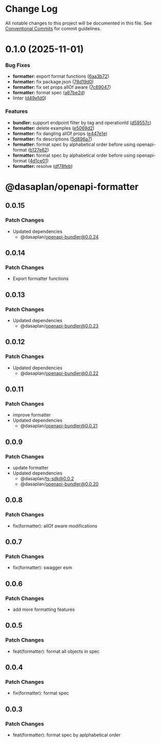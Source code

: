 # Change Log

All notable changes to this project will be documented in this file.
See [Conventional Commits](https://conventionalcommits.org) for commit guidelines.

# 0.1.0 (2025-11-01)


### Bug Fixes

* **formatter:** export format functions ([6aa3b72](https://github.com/dasaplan/ts-mono/commit/6aa3b727e0f48b0a7698f15311571ed1ef65e7f1))
* **formatter:** fix package.json ([78d19d0](https://github.com/dasaplan/ts-mono/commit/78d19d0e2c64855720ef006187799dde83675c9d))
* **formatter:** fix set props allOf aware ([7c89047](https://github.com/dasaplan/ts-mono/commit/7c8904727e8096e4278e1e299e4c91d0092a9042))
* **formatter:** format spec ([a87be2d](https://github.com/dasaplan/ts-mono/commit/a87be2de012ca9ef9cc5ee7abf3a52fe2feade35))
* linter ([d49e1d0](https://github.com/dasaplan/ts-mono/commit/d49e1d07510c78134fc734418dc913743fbdb27b))


### Features

* **bundler:** support endpoint filter by tag and operationId ([d59557c](https://github.com/dasaplan/ts-mono/commit/d59557cd682f6961c79f26e43a67a304cd40235d))
* **formatter:** delete examples ([e5069d2](https://github.com/dasaplan/ts-mono/commit/e5069d23dd59accf9f6092f5caf793cda882b77b))
* **formatter:** fix dangling allOf props ([e447e1e](https://github.com/dasaplan/ts-mono/commit/e447e1eeef2ecd8c951b193dac22ff1d99305c82))
* **formatter:** fix descriptions ([5d896a7](https://github.com/dasaplan/ts-mono/commit/5d896a723c7b6d3984c56cf6eca5c46b7c0ddd44))
* **formatter:** format spec by alphabetical order before using openapi-format ([b127e62](https://github.com/dasaplan/ts-mono/commit/b127e627ff95b73e0e652a9df116b0452120a750))
* **formatter:** format spec by alphabetical order before using openapi-format ([4d1ce01](https://github.com/dasaplan/ts-mono/commit/4d1ce01cfaf6c54ea8eae3935fbe235c5b989091))
* **formatter:** resolve ([df78feb](https://github.com/dasaplan/ts-mono/commit/df78feb6befa44ce5ba6525cdbbbe2815d8cc4f7))





# @dasaplan/openapi-formatter

## 0.0.15

### Patch Changes

- Updated dependencies
  - @dasaplan/openapi-bundler@0.0.24

## 0.0.14

### Patch Changes

- Export formatter functions

## 0.0.13

### Patch Changes

- Updated dependencies
  - @dasaplan/openapi-bundler@0.0.23

## 0.0.12

### Patch Changes

- Updated dependencies
  - @dasaplan/openapi-bundler@0.0.22

## 0.0.11

### Patch Changes

- improve formatter
- Updated dependencies
  - @dasaplan/openapi-bundler@0.0.21

## 0.0.9

### Patch Changes

- update formatter
- Updated dependencies
  - @dasaplan/ts-sdk@0.0.2
  - @dasaplan/openapi-bundler@0.0.20

## 0.0.8

### Patch Changes

- fix(formatter): allOf aware modifications

## 0.0.7

### Patch Changes

- fix(formatter): swagger esm

## 0.0.6

### Patch Changes

- add more formatting features

## 0.0.5

### Patch Changes

- feat(formatter): format all objects in spec

## 0.0.4

### Patch Changes

- fix(formatter): format spec

## 0.0.3

### Patch Changes

- feat(formatter): format spec by aplphabetical order
